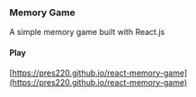 ### Memory Game
A simple memory game built with React.js

#### Play
[https://pres220.github.io/react-memory-game](https://pres220.github.io/react-memory-game)
